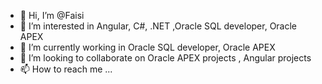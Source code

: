 - 👋 Hi, I’m @Faisi
- 👀 I’m interested in Angular, C#, .NET ,Oracle SQL developer, Oracle APEX
- 🌱 I’m currently working in Oracle SQL developer, Oracle APEX
- 💞️ I’m looking to collaborate on Oracle APEX projects , Angular projects
- 📫 How to reach me ...

<!---
FaisiM/FaisiM is a ✨ special ✨ repository because its `README.md` (this file) appears on your GitHub profile.
You can click the Preview link to take a look at your changes.
--->
